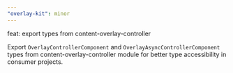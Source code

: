 ```yaml
---
"overlay-kit": minor
---
```


feat: export types from content-overlay-controller

Export `OverlayControllerComponent` and `OverlayAsyncControllerComponent` types from content-overlay-controller module for better type accessibility in consumer projects.